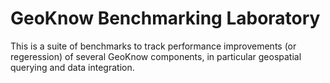 GeoKnow Benchmarking Laboratory
===============================

This is a suite of benchmarks to track performance improvements (or regeression) of several GeoKnow components, in particular geospatial querying and data integration.

